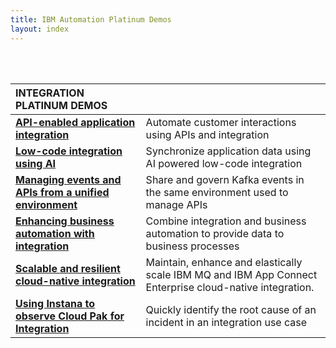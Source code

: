 ```yaml
---
title: IBM Automation Platinum Demos
layout: index
---
```

<br/>
<br/>

| **INTEGRATION PLATINUM DEMOS** | | 
| :---         | :--- |
| **[API-enabled application integration](https://ibm-garage-tsa.github.io/platinum-demos/300-integration-api-enabled-application-integration/demo-preparation/)** | Automate customer interactions using APIs and integration |
| **[Low-code integration using AI](https://ibm-garage-tsa.github.io/platinum-demos/300-integration-low-code-integration-using-ai/demo-preparation/)** | Synchronize application data using AI powered low-code integration |
| **[Managing events and APIs from a unified environment](https://ibm-garage-tsa.github.io/platinum-demos/300-integration-managing-events-and-apis-from-unified-environment/demo-preparation/)** | Share and govern Kafka events in the same environment used to manage APIs |
| **[Enhancing business automation with integration]()** | Combine integration and business automation to provide data to business processes |
| **[Scalable and resilient cloud-native integration](https://ibm.github.io/platinum-demos/300-integration-scalable-and-resilient-cloud-native-integration/demo-preparation)** | Maintain, enhance and elastically scale IBM MQ and IBM App Connect Enterprise cloud-native integration. |
| **[Using Instana to observe Cloud Pak for Integration](https://ibm-garage-tsa.github.io/platinum-demos/300-using-instana-to-observe-cloud-pak-for-integration/demo-preparation/)** | Quickly identify the root cause of an incident in an integration use case |